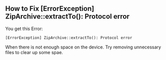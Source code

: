 ## How to Fix [ErrorException] ZipArchive::extractTo(): Protocol error

You get this Error:

```
[ErrorException] ZipArchive::extractTo(): Protocol error
```

When there is not enough space on the device. Try removing unnecessary files to clear up some spae.


